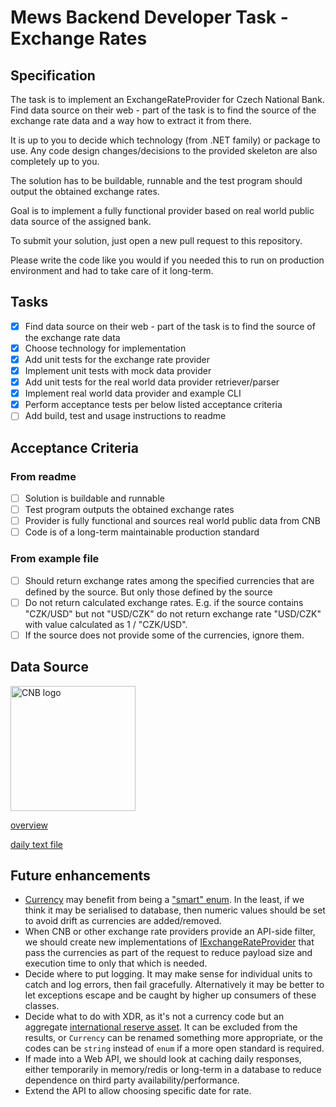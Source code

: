 # Mews Backend Developer Task - Exchange Rates

## Specification

The task is to implement an ExchangeRateProvider for Czech National Bank. Find data source on their web - part of the task is to find the source of the exchange rate data and a way how to extract it from there.

It is up to you to decide which technology (from .NET family) or package to use. Any code design changes/decisions to the provided skeleton are also completely up to you.

The solution has to be buildable, runnable and the test program should output the obtained exchange rates.

Goal is to implement a fully functional provider based on real world public data source of the assigned bank.

To submit your solution, just open a new pull request to this repository.

Please write the code like you would if you needed this to run on production environment and had to take care of it long-term.

## Tasks

- [x] Find data source on their web - part of the task is to find the source of the exchange rate data
- [x] Choose technology for implementation
- [x] Add unit tests for the exchange rate provider
- [x] Implement unit tests with mock data provider
- [x] Add unit tests for the real world data provider retriever/parser
- [x] Implement real world data provider and example CLI
- [x] Perform acceptance tests per below listed acceptance criteria
- [ ] Add build, test and usage instructions to readme

## Acceptance Criteria

### From readme

- [ ] Solution is buildable and runnable
- [ ] Test program outputs the obtained exchange rates
- [ ] Provider is fully functional and sources real world public data from CNB
- [ ] Code is of a long-term maintainable production standard

### From example file

- [ ] Should return exchange rates among the specified currencies that are defined by the source. But only those defined by the source
- [ ] Do not return calculated exchange rates. E.g. if the source contains "CZK/USD" but not "USD/CZK" do not return exchange rate "USD/CZK" with value calculated as 1 / "CZK/USD". 
- [ ] If the source does not provide some of the currencies, ignore them.

## Data Source

<img alt="CNB logo" src="https://www.cnb.cz/export/system/modules/cz.nelasoft.opencms.cnb/resources/img/LOGO-2RA_RGB.svg" width="200px" />

[overview](https://www.cnb.cz/en/financial-markets/foreign-exchange-market/central-bank-exchange-rate-fixing/central-bank-exchange-rate-fixing/)

[daily text file](https://www.cnb.cz/en/financial-markets/foreign-exchange-market/central-bank-exchange-rate-fixing/central-bank-exchange-rate-fixing/daily.txt)

## Future enhancements

- [Currency](./Mews.BackendDeveloperTask.ExchangeRates/Currency.cs) may benefit from being a ["smart" enum](https://codeblog.jonskeet.uk/2006/01/05/classenum/). In the least, if we think it may be serialised to database, then numeric values should be set to avoid drift as currencies are added/removed.
- When CNB or other exchange rate providers provide an API-side filter, we should create new implementations of [IExchangeRateProvider](./Mews.BackendDeveloperTask.ExchangeRates/IExchangeRateProvider.cs) that pass the currencies as part of the request to reduce payload size and execution time to only that which is needed.
- Decide where to put logging.  It may make sense for individual units to catch and log errors, then fail gracefully. Alternatively it may be better to let exceptions escape and be caught by higher up consumers of these classes.
- Decide what to do with XDR, as it's not a currency code but an aggregate [international reserve asset](https://www.imf.org/en/About/Factsheets/Sheets/2016/08/01/14/51/Special-Drawing-Right-SDR). It can be excluded from the results, or `Currency` can be renamed something more appropriate, or the codes can be `string` instead of `enum` if a more open standard is required.
- If made into a Web API, we should look at caching daily responses, either temporarily in memory/redis or long-term in a database to reduce dependence on third party availability/performance.
- Extend the API to allow choosing specific date for rate.
